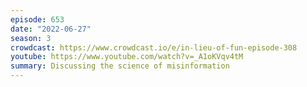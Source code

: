```yaml
---
episode: 653
date: "2022-06-27"
season: 3
crowdcast: https://www.crowdcast.io/e/in-lieu-of-fun-episode-308
youtube: https://www.youtube.com/watch?v=_A1oKVqv4tM
summary: Discussing the science of misinformation
---
```


